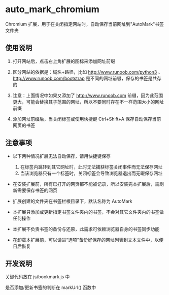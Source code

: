 # auto_mark_chromium

Chromium 扩展，用于在关闭指定网站时，自动保存当前网址到"AutoMark"书签文件夹

## 使用说明

1. 打开网站后，点击右上角扩展的图标来添加网址前缀

1. 区分网站的依据是：域名+路径，比如 http://www.runoob.com/python3 、 http://www.runoob.com/bootstrap 是不同的网址前缀，保存的书签是共存的

1. 注意：上面情况中如果又添加了 http://www.runoob.com 前缀，因为此范围更大，可能会替换其子范围的网址，所以不要同时存在不一样范围大小的网址前缀

1. 添加网址前缀后，当关闭标签或使用快捷键 Ctrl+Shift+A 保存自动保存当前网页的书签

## 注意事项
* 以下两种情况扩展无法自动保存，请用快捷键保存
   1. 在标签内跳转到其它网址时，此时无法捕获标签关闭事件而无法保存网址
   1. 当该浏览器只有一个标签时，关闭标签会导致浏览器退出而无暇保存网址
   
* 在安装扩展前，所有已打开的网页都不能被记录，所以安装完本扩展后，需刷新需要保存书签的网页

* 扩展创建的文件夹在书签栏根目录下，默认名称为 AutoMark

* 本扩展只添加或更新指定书签文件夹内的书签，不会对其它文件夹内的书签做任何操作

* 本扩展不负责书签的备份与还原，此需求可依赖浏览器自身的书签同步功能

* 在卸载本扩展前，可以请进“选项”备份好保存的网址列表到文本文件中，以便日后恢复

## 开发说明
关键代码放在 js/bookmark.js 中

是否添加/更新书签的判断在 markUrl() 函数中
